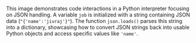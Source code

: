 This image demonstrates code interactions in a Python interpreter focusing on JSON handling. A variable `job` is initialized with a string containing JSON data (`"{'name':'jivraj'}"`). The function `json.loads()` parses this string into a dictionary, showcasing how to convert JSON strings back into usable Python objects and access specific values like `'name'`.